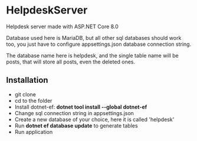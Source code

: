 # HelpdeskServer

Helpdesk server made with ASP.NET Core 8.0

Database used here is MariaDB, but all other sql databases should work too, you just have to configure appsettings.json database connection string.

The database name here is helpdesk, and the single table name will be posts, that will store all posts, even the deleted ones.

## Installation
- git clone
- cd to the folder
- Install dotnet-ef: **dotnet tool install --global dotnet-ef**
- Change sql connection string in appsettings.json
- Create a new database of your choice, here it is called 'helpdesk'
- Run **dotnet ef database update** to generate tables
- Run application 
